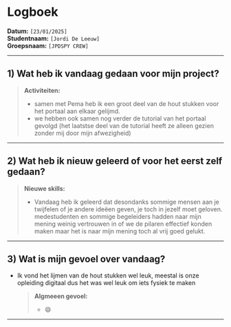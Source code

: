 # Logboek

**Datum:** `[23/01/2025]`  
**Studentnaam:** `[Jordi De Leeuw]`  
**Groepsnaam:** `[JPDSPY CREW]`

---

## 1) Wat heb ik vandaag gedaan voor mijn project?

> **Activiteiten:**
>
> - samen met Pema heb ik een groot deel van de hout stukken voor het portaal aan elkaar gelijmd. 
> - we hebben ook samen nog verder de tutorial van het portaal gevolgd (het laatstse deel van de tutorial heeft ze alleen gezien zonder mij door mijn afwezigheid)

---

## 2) Wat heb ik nieuw geleerd of voor het eerst zelf gedaan?

> **Nieuwe skills:**
>
> - Vandaag heb ik geleerd dat desondanks sommige mensen aan je twijfelen of je andere ideëen geven, je toch in jezelf moet geloven. medestudenten en sommige begeleiders hadden naar mijn mening weinig vertrouwen in of we de pilaren effectief konden maken maar het is naar mijn mening toch al vrij goed gelukt.

---

## 3) Wat is mijn gevoel over vandaag?

- Ik vond het lijmen van de hout stukken wel leuk, meestal is onze opleiding digitaal dus het was wel leuk om iets fysiek te maken
  > **Algmeeen gevoel:**
  >
  > - 😄

---
